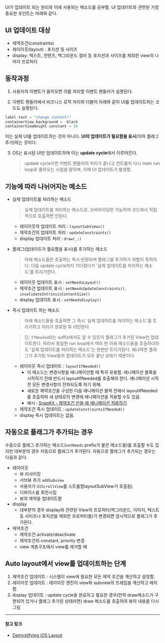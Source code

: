 UI가 업데이트 되는 원리와 이에 사용되는 메소드를 공부함.
UI 업데이트와 관련된 가장 중요한 포인트는 아래와 같다.  

## UI 업데이트 대상
- 제약조건(constraints) 
- 레이아웃(layout) : 포지션 및 사이즈
- display: 텍스트, 컨텐츠, 백그라운드 컬러 등 포지션과 사이즈를 제외한 view의 나머지 프로퍼티    

## 동작과정  
1. 사용자의 이벤트가 들어오면 이를 처리할 이벤트 핸들러가 실행된다.  

2. 이벤트 핸들러에서 비즈니스 로직 처리와 더불어 아래와 같이 UI를 업데이트하는 코드도 실행된다.
```Swift
label.text = "change content!"
containerView.background = .black
containerViewHeight.constant = 30
```
이는 실제 UI를 업데이트하는 것이 아니다. **UI의 업데이트가 필요함을 표시**(이하 플래그 추가)하는 것이다.  

3. OS는 표시된 UI만 업데이트하며 이는 **update cycle**에서 이루어진다. 
    > update cycle이란 이벤트 핸들러의 처리가 끝나고 컨트롤이 다시 main run loop로 돌아오는 시점을 말하며, 이때 UI 업데이트가 발생함.   
  
## 기능에 따라 나뉘어지는 메소드
- 실제 업데이트를 처리하는 메소드  
    > 실제 업데이트를 처리하는 메소드로, 오버라이딩만 가능하며 코드에서 직접적으로 호출하면 안된다.
    - 레이아웃의 업데이트 처리 : `layoutSubViews()`  
    - 제약조건의 업데이트 처리 : `updateConstraints()`  
    - display 업데이트 처리 : `draw(_:)`  
- 플래그(업데이트가 필요함을 표시)를 추가하는 메소드  
    > 아래 메소드들은 호출하는 즉시 반환되며 플래그를 추가하기 위함이 목적이다. 다음 update cycle까지 기다렸다가 '실제 업데이트를 처리하는 메소드'를 트리거한다. 

    - 레이아웃 업데이트 표시 : `setNeedsLayout()`  
    - 제약조건 업데이트 표시 : `setNeedsUpdateConstraints()`, `invalidateIntrinsicContentSize()`  
    - display 업데이트 표시 : `setNeedsDisplay()`  
- 즉시 업데이트 하는 메소드  
    > 아래 메소드들을 호출하면 그 즉시 '실제 업데이트를 처리하는 메소드'를 트리거하고 처리가 완료된 후 리턴한다.  

    > 단, `IfNeeded`라는 suffix에서도 알 수 있듯이 플래그가 추가된 View만 업데이트한다. 따라서 동일한 run loop에서 여러 번 아래 메소드들을 호출하더라도 '실제 업데이트를 처리하는 메소드'는 한번만 트리거된다. 왜냐하면 플래그가 추가된 View들의 업데이트가 모두 끝난 상태기 때문이다.

    - 레이아웃 즉시 업데이트 : `layoutIfNeeded()`
        - 이 메소드는 변경사항을 애니메이션할 때 특히 유용함. 애니메이션 블록을 시작하기 전에 반드시 layoutIfNeeded를 호출해야 한다. 애니메이션 시작 전 모든 변경사항이 전파되도록 하기 위해.
        - 새로운 제약조건을 구성한 다음 애니메이션 블럭 안에서 layoutIfNeeded를 호출하여 새 상태로의 변경에 애니메이션을 적용할 수도 있음.
        - 예시 : [SnapKit - 제약조건 만들 때 애니메이션 적용하기](https://github.com/SnapKit/SnapKit/issues/530)
    - 제약조건 즉시 업데이트 : `updateConstraintsIfNeeded()`
    - display 즉시 업데이트는 없음.  

## 자동으로 플래그가 추가되는 경우  
수동으로 플래그 추가하는 메소드(`setNeeds` prefix가 붙은 메소드들)를 호출할 수도 있지만 대부분의 경우 자동으로 플래그가 추가된다. 자동으로 플래그가 추가되는 경우는 다음과 같다.  
- 레이아웃
    - 뷰 리사이징
    - 서브뷰 추가 `addSubview`
    - 사용자가 `UIScrollView`를 스트롤함layoutSubView가 호출됨)
    - 디바이스를 회전시킴
    - 뷰의 제약을 업데이트함
- display
    - 대부분의 경우 display와 관련된 View의 프로퍼티(백그라운드, 이미지, 텍스트 등 사이즈나 포지션을 제외한 프로퍼티들)가 변경되면 암시적으로 플래그가 추가된다.
- 제약조건
    - 제약조건 activate/deactivate
    - 제약조건의 constant, priority 변경
    - view 계층구조에서 view를 제거할 때

## Auto layout에서 view를 업데이트하는 단계
1. 제약조건 업데이트 : 시스템이 view에 필요한 모든 제약 조건을 계산하고 설정함.
2. 레이아웃 업데이트 : 레이아웃 엔진이 view와 subview의 프레임을 계산하고 배치함.
3. display 업데이트 : update cycle을 완료하고 필요한 경우(만약 draw메소드가 구현되어 있거나 플래그 추가된 상태라면) draw 메소드를 호출하여 뷰의 내용을 다시 그림






***
#### 참고 링크
- [Demystifying iOS Layout](https://tech.gc.com/demystifying-ios-layout/)
